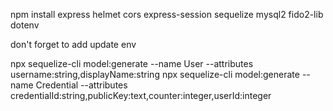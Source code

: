 

npm install express helmet cors express-session sequelize mysql2 fido2-lib dotenv


don't forget to add update env 


npx sequelize-cli model:generate --name User --attributes username:string,displayName:string
npx sequelize-cli model:generate --name Credential --attributes credentialId:string,publicKey:text,counter:integer,userId:integer